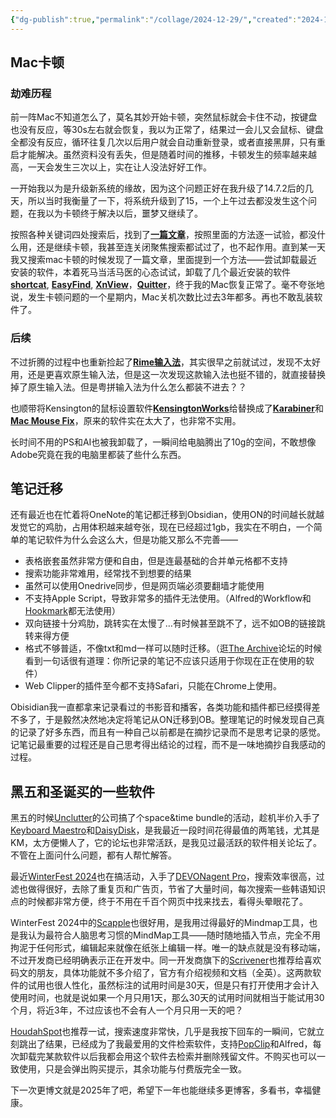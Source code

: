 ```yaml
---
{"dg-publish":true,"permalink":"/collage/2024-12-29/","created":"2024-12-29T14:06:44.017+08:00"}
---
```



## Mac卡顿

### 劫难历程

前一阵Mac不知道怎么了，莫名其妙开始卡顿，突然鼠标就会卡住不动，按键盘也没有反应，等30s左右就会恢复，我以为正常了，结果过一会儿又会鼠标、键盘全都没有反应，循环往复几次以后用户就会自动重新登录，或者直接黑屏，只有重启才能解决。虽然资料没有丢失，但是随着时间的推移，卡顿发生的频率越来越高，一天会发生三次以上，实在让人没法好好工作。

一开始我以为是升级新系统的缘故，因为这个问题正好在我升级了14.7.2后的几天，所以当时我衡量了一下，将系统升级到了15，一个上午过去都没发生这个问题，在我以为卡顿终于解决以后，噩梦又继续了。

按照各种关键词四处搜索后，找到了[**一篇文章**](https://medium.com/@tobemaster/%E8%A7%A3%E5%86%B3-mac-%E4%B8%AD%E6%96%87%E8%BE%93%E5%85%A5%E6%B3%95%E5%8D%A1%E9%A1%BF-4a8ab8a30415)，按照里面的方法逐一试验，都没什么用，还是继续卡顿，我甚至连关闭聚焦搜索都试过了，也不起作用。直到某一天我又搜索mac卡顿的时候发现了一篇文章，里面提到一个方法——尝试卸载最近安装的软件，本着死马当活马医的心态试试，卸载了几个最近安装的软件[**shortcat**](https://shortcat.app/), [**EasyFind**](https://www.devontechnologies.com/apps/freeware), [**XnView**](https://www.xnview.com/en/xnview/)，[**Quitter**](https://marco.org/apps#quitter)，终于我的Mac恢复正常了。毫不夸张地说，发生卡顿问题的一个星期内，Mac关机次数比过去3年都多。再也不敢乱装软件了。

### 后续

不过折腾的过程中也重新捡起了[**Rime输入法**](https://rime.im/)，其实很早之前就试过，发现不太好用，还是更喜欢原生输入法，但是这一次发现这款输入法也挺不错的，就直接替换掉了原生输入法。但是粤拼输入法为什么怎么都装不进去？？

也顺带将Kensington的鼠标设置软件[**KensingtonWorks**](https://www.kensington.com/zh-cn/software/kensingtonworks/)给替换成了[**Karabiner**](https://karabiner-elements.pqrs.org/)和[**Mac Mouse Fix**](https://macmousefix.com/)，原来的软件实在太大了，也非常不实用。

长时间不用的PS和AI也被我卸载了，一瞬间给电脑腾出了10g的空间，不敢想像Adobe究竟在我的电脑里都装了些什么东西。

## 笔记迁移

还有最近也在忙着将OneNote的笔记都迁移到Obsidian，使用ON的时间越长就越发觉它的鸡肋，占用体积越来越夸张，现在已经超过1gb，我实在不明白，一个简单的笔记软件为什么会这么大，但是功能又那么不完善——

- 表格嵌套虽然非常方便和自由，但是连最基础的合并单元格都不支持
- 搜索功能非常难用，经常找不到想要的结果
- 虽然可以使用Onedrive同步，但是网页端必须要翻墙才能使用
- 不支持Apple Script，导致非常多的插件无法使用。（Alfred的Workflow和[Hookmark](https://hookproductivity.com/)都无法使用）
- 双向链接十分鸡肋，跳转实在太慢了…有时候甚至跳不了，远不如OB的链接跳转来得方便
- 格式不够普适，不像txt和md一样可以随时迁移。（逛[The Archive](https://zettelkasten.de/the-archive/)论坛的时候看到一句话很有道理：你所记录的笔记不应该只适用于你现在正在使用的软件）
- Web Clipper的插件至今都不支持Safari，只能在Chrome上使用。

Obisidian我一直都拿来记录看过的书影音和播客，各类功能和插件都已经摸得差不多了，于是毅然决然地决定将笔记从ON迁移到OB。整理笔记的时候发现自己真的记录了好多东西，而且有一种自己以前都是在摘抄记录而不是思考记录的感觉。记笔记最重要的过程还是自己思考得出结论的过程，而不是一味地摘抄自我感动的过程。

## 黑五和圣诞买的一些软件

黑五的时候[Unclutter](https://unclutterapp.com/)的公司搞了个space&time bundle的活动，趁机半价入手了[Keyboard Maestro](https://www.keyboardmaestro.com/main/)和[DaisyDisk](https://daisydiskapp.com/)，是我最近一段时间花得最值的两笔钱，尤其是KM，太方便懒人了，它的论坛也非常活跃，是我见过最活跃的软件相关论坛了。不管在上面问什么问题，都有人帮忙解答。

最近[WinterFest 2024]( https://www.artisanalsoftwarefestival.com/)也在搞活动，入手了[DEVONagent Pro](https://www.devontechnologies.com/apps/devonagent)，搜索效率很高，过滤也做得很好，去除了重复页和广告页，节省了大量时间，每次搜索一些韩语知识点的时候都非常方便，终于不用在千百个网页中找来找去，看得头晕眼花了。

WinterFest 2024中的[Scapple](https://www.literatureandlatte.com/scapple/overview)也很好用，是我用过得最好的Mindmap工具，也是我认为最符合人脑思考习惯的MindMap工具——随时随地插入节点，完全不用拘泥于任何形式，编辑起来就像在纸张上编辑一样。唯一的缺点就是没有移动端，不过开发商已经明确表示正在开发中。同一开发商旗下的[Scrivener](https://www.literatureandlatte.com/scrivener/overview)也推荐给喜欢码文的朋友，具体功能就不多介绍了，官方有介绍视频和文档（全英）。这两款软件的试用也很人性化，虽然标注的试用时间是30天，但是只有打开使用才会计入使用时间，也就是说如果一个月只用1天，那么30天的试用时间就相当于能试用30个月，将近3年，不过应该也不会有人一个月只用一天的吧？

[HoudahSpot](https://www.houdah.com/houdahSpot/)也推荐一试，搜索速度非常快，几乎是我按下回车的一瞬间，它就立刻跳出了结果，已经成为了我最爱用的文件检索软件，支持[PopClip](https://www.popclip.app/extensions/x/g7fk28)和Alfred，每次卸载完某款软件以后我都会用这个软件去检索并删除残留文件。不购买也可以一致使用，只是会弹出购买提示，其余功能与付费版完全一致。

下一次更博文就是2025年了吧，希望下一年也能继续多更博客，多看书，幸福健康。